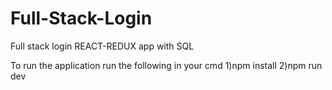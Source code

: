 # Full-Stack-Login
Full stack login REACT-REDUX app with SQL

To run the application run the following in your cmd
1)npm install
2)npm run dev
